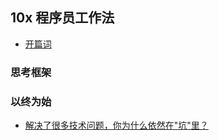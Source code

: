 ## 10x 程序员工作法

- [开篇词](./c-0.md)

### 思考框架


### 以终为始

- [解决了很多技术问题，你为什么依然在"坑"里？](./c_2/section_5.md)